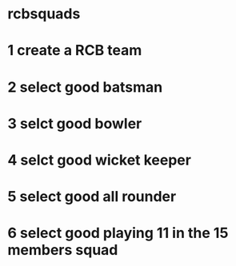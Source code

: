 # rcbsquads
# 1 create a RCB team
# 2 select good batsman
# 3 selct good bowler
# 4 selct good wicket keeper
# 5 select good all rounder
# 6 select good playing 11 in the 15 members squad


